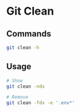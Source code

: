 # Git Clean

## Commands

```sh
git clean -h
```

## Usage

```sh
# Show
git clean -ndx

# Remove
git clean -fdx -e '.env*'
```
